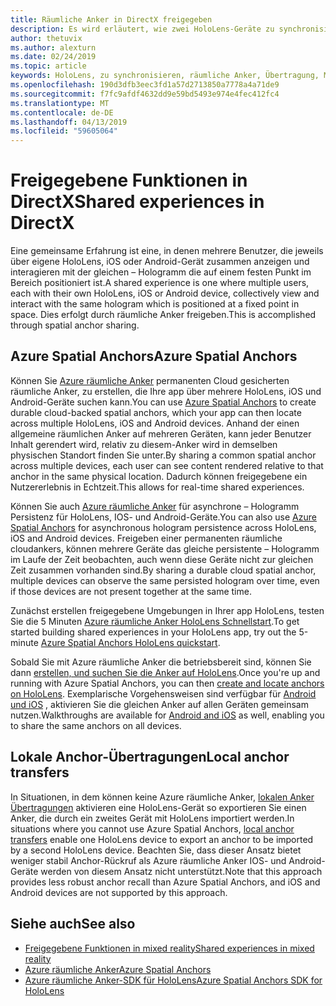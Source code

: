 ```yaml
---
title: Räumliche Anker in DirectX freigegeben
description: Es wird erläutert, wie zwei HoloLens-Geräte zu synchronisieren, indem Sie die Freigabe von räumlichen Anker.
author: thetuvix
ms.author: alexturn
ms.date: 02/24/2019
ms.topic: article
keywords: HoloLens, zu synchronisieren, räumliche Anker, Übertragung, Multiplayer-Spiele, anzeigen, Szenario, exemplarische Vorgehensweise, Beispielcode, Azure, Azure räumliche Anker, ASA
ms.openlocfilehash: 190d3dfb3eec3fd1a57d2713850a7778a4a71de9
ms.sourcegitcommit: f7fc9afdf4632dd9e59bd5493e974e4fec412fc4
ms.translationtype: MT
ms.contentlocale: de-DE
ms.lasthandoff: 04/13/2019
ms.locfileid: "59605064"
---
```

# <a name="shared-experiences-in-directx"></a><span data-ttu-id="2f8e9-104">Freigegebene Funktionen in DirectX</span><span class="sxs-lookup"><span data-stu-id="2f8e9-104">Shared experiences in DirectX</span></span>

<span data-ttu-id="2f8e9-105">Eine gemeinsame Erfahrung ist eine, in denen mehrere Benutzer, die jeweils über eigene HoloLens, iOS oder Android-Gerät zusammen anzeigen und interagieren mit der gleichen – Hologramm die auf einem festen Punkt im Bereich positioniert ist.</span><span class="sxs-lookup"><span data-stu-id="2f8e9-105">A shared experience is one where multiple users, each with their own HoloLens, iOS or Android device, collectively view and interact with the same hologram which is positioned at a fixed point in space.</span></span> <span data-ttu-id="2f8e9-106">Dies erfolgt durch räumliche Anker freigeben.</span><span class="sxs-lookup"><span data-stu-id="2f8e9-106">This is accomplished through spatial anchor sharing.</span></span>

## <a name="azure-spatial-anchors"></a><span data-ttu-id="2f8e9-107">Azure Spatial Anchors</span><span class="sxs-lookup"><span data-stu-id="2f8e9-107">Azure Spatial Anchors</span></span>

<span data-ttu-id="2f8e9-108">Können Sie <a href="https://docs.microsoft.com/azure/spatial-anchors/overview" target="_blank">Azure räumliche Anker</a> permanenten Cloud gesicherten räumliche Anker, zu erstellen, die Ihre app über mehrere HoloLens, iOS und Android-Geräte suchen kann.</span><span class="sxs-lookup"><span data-stu-id="2f8e9-108">You can use <a href="https://docs.microsoft.com/azure/spatial-anchors/overview" target="_blank">Azure Spatial Anchors</a> to create durable cloud-backed spatial anchors, which your app can then locate across multiple HoloLens, iOS and Android devices.</span></span>  <span data-ttu-id="2f8e9-109">Anhand der einen allgemeine räumlichen Anker auf mehreren Geräten, kann jeder Benutzer Inhalt gerendert wird, relativ zu diesem-Anker wird in demselben physischen Standort finden Sie unter.</span><span class="sxs-lookup"><span data-stu-id="2f8e9-109">By sharing a common spatial anchor across multiple devices, each user can see content rendered relative to that anchor in the same physical location.</span></span>  <span data-ttu-id="2f8e9-110">Dadurch können freigegebene ein Nutzererlebnis in Echtzeit.</span><span class="sxs-lookup"><span data-stu-id="2f8e9-110">This allows for real-time shared experiences.</span></span>

<span data-ttu-id="2f8e9-111">Können Sie auch <a href="https://docs.microsoft.com/azure/spatial-anchors/overview" target="_blank">Azure räumliche Anker</a> für asynchrone – Hologramm Persistenz für HoloLens, IOS- und Android-Geräte.</span><span class="sxs-lookup"><span data-stu-id="2f8e9-111">You can also use <a href="https://docs.microsoft.com/azure/spatial-anchors/overview" target="_blank">Azure Spatial Anchors</a> for asynchronous hologram persistence across HoloLens, iOS and Android devices.</span></span>  <span data-ttu-id="2f8e9-112">Freigeben einer permanenten räumliche cloudankers, können mehrere Geräte das gleiche persistente – Hologramm im Laufe der Zeit beobachten, auch wenn diese Geräte nicht zur gleichen Zeit zusammen vorhanden sind.</span><span class="sxs-lookup"><span data-stu-id="2f8e9-112">By sharing a durable cloud spatial anchor, multiple devices can observe the same persisted hologram over time, even if those devices are not present together at the same time.</span></span>

<span data-ttu-id="2f8e9-113">Zunächst erstellen freigegebene Umgebungen in Ihrer app HoloLens, testen Sie die 5 Minuten <a href="https://docs.microsoft.com/azure/spatial-anchors/quickstarts/get-started-hololens" target="_blank">Azure räumliche Anker HoloLens Schnellstart</a>.</span><span class="sxs-lookup"><span data-stu-id="2f8e9-113">To get started building shared experiences in your HoloLens app, try out the 5-minute <a href="https://docs.microsoft.com/azure/spatial-anchors/quickstarts/get-started-hololens" target="_blank">Azure Spatial Anchors HoloLens quickstart</a>.</span></span>

<span data-ttu-id="2f8e9-114">Sobald Sie mit Azure räumliche Anker die betriebsbereit sind, können Sie dann <a href="https://docs.microsoft.com/azure/spatial-anchors/concepts/create-locate-anchors-cpp-winrt" target="_blank">erstellen, und suchen Sie die Anker auf HoloLens</a>.</span><span class="sxs-lookup"><span data-stu-id="2f8e9-114">Once you're up and running with Azure Spatial Anchors, you can then <a href="https://docs.microsoft.com/azure/spatial-anchors/concepts/create-locate-anchors-cpp-winrt" target="_blank">create and locate anchors on HoloLens</a>.</span></span>  <span data-ttu-id="2f8e9-115">Exemplarische Vorgehensweisen sind verfügbar für <a href="https://docs.microsoft.com/azure/spatial-anchors/create-locate-anchors-overview" target="_blank">Android und iOS</a> , aktivieren Sie die gleichen Anker auf allen Geräten gemeinsam nutzen.</span><span class="sxs-lookup"><span data-stu-id="2f8e9-115">Walkthroughs are available for <a href="https://docs.microsoft.com/azure/spatial-anchors/create-locate-anchors-overview" target="_blank">Android and iOS</a> as well, enabling you to share the same anchors on all devices.</span></span>

## <a name="local-anchor-transfers"></a><span data-ttu-id="2f8e9-116">Lokale Anchor-Übertragungen</span><span class="sxs-lookup"><span data-stu-id="2f8e9-116">Local anchor transfers</span></span>

<span data-ttu-id="2f8e9-117">In Situationen, in dem können keine Azure räumliche Anker, [lokalen Anker Übertragungen](local-anchor-transfers-in-directx.md) aktivieren eine HoloLens-Gerät so exportieren Sie einen Anker, die durch ein zweites Gerät mit HoloLens importiert werden.</span><span class="sxs-lookup"><span data-stu-id="2f8e9-117">In situations where you cannot use Azure Spatial Anchors, [local anchor transfers](local-anchor-transfers-in-directx.md) enable one HoloLens device to export an anchor to be imported by a second HoloLens device.</span></span>  <span data-ttu-id="2f8e9-118">Beachten Sie, dass dieser Ansatz bietet weniger stabil Anchor-Rückruf als Azure räumliche Anker IOS- und Android-Geräte werden von diesem Ansatz nicht unterstützt.</span><span class="sxs-lookup"><span data-stu-id="2f8e9-118">Note that this approach provides less robust anchor recall than Azure Spatial Anchors, and iOS and Android devices are not supported by this approach.</span></span>

## <a name="see-also"></a><span data-ttu-id="2f8e9-119">Siehe auch</span><span class="sxs-lookup"><span data-stu-id="2f8e9-119">See also</span></span>
* [<span data-ttu-id="2f8e9-120">Freigegebene Funktionen in mixed reality</span><span class="sxs-lookup"><span data-stu-id="2f8e9-120">Shared experiences in mixed reality</span></span>](shared-experiences-in-mixed-reality.md)
* <span data-ttu-id="2f8e9-121"><a href="https://docs.microsoft.com/azure/spatial-anchors" target="_blank">Azure räumliche Anker</a></span><span class="sxs-lookup"><span data-stu-id="2f8e9-121"><a href="https://docs.microsoft.com/azure/spatial-anchors" target="_blank">Azure Spatial Anchors</a></span></span>
* <span data-ttu-id="2f8e9-122"><a href="https://docs.microsoft.com/cpp/api/spatial-anchors/winrt/" target="_blank">Azure räumliche Anker-SDK für HoloLens</a></span><span class="sxs-lookup"><span data-stu-id="2f8e9-122"><a href="https://docs.microsoft.com/cpp/api/spatial-anchors/winrt/" target="_blank">Azure Spatial Anchors SDK for HoloLens</a></span></span>